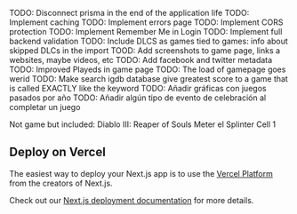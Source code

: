 TODO: Disconnect prisma in the end of the application life
TODO: Implement caching
TODO: Implement errors page
TODO: Implement CORS protection
TODO: Implement Remember Me in Login
TODO: Implement full backend validation
TODO: Include DLCS as games tied to games: info about skipped DLCs in the import
TOOD: Add screenshots to game page, links a websites, maybe videos, etc
TODO: Add facebook and twitter metadata
TODO: Improved Playeds in game page
TODO: The load of gamepage goes werid
TODO: Make search igdb database give greatest score to a game that is called EXACTLY like the keyword
TODO: Añadir gráficas con juegos pasados por año
TODO: Añadir algún tipo de evento de celebración al completar un juego

Not game but included:
Diablo III: Reaper of Souls
Meter el Splinter Cell 1

## Deploy on Vercel

The easiest way to deploy your Next.js app is to use the [Vercel Platform](https://vercel.com/new?utm_medium=default-template&filter=next.js&utm_source=create-next-app&utm_campaign=create-next-app-readme) from the creators of Next.js.

Check out our [Next.js deployment documentation](https://nextjs.org/docs/deployment) for more details.
